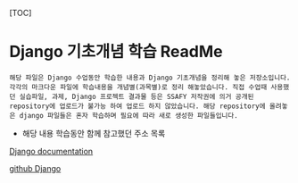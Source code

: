 [TOC]

# Django 기초개념 학습 ReadMe

`해당 파일은 Django 수업동안 학습한 내용과 Django 기초개념을 정리해 놓은 저장소입니다. 각각의 마크다운 파일에 학습내용을 개념별(과목별)로 정리 해놓았습니다. 직접 수업때 사용했던 실습파일, 과제, Django 프로젝트 결과물 등은 SSAFY 저작권에 의거 공개된 repository에 업로드가 불가능 하여 업로드 하지 않았습니다. 해당 repository에 올려놓은 django 파일들은 혼자 학습하며 필요에 따라 새로 생성한 파일들입니다.`

- 해당 내용 학습동안 함께 참고했던 주소 목록

[Django documentation](https://docs.djangoproject.com/en/3.1/)

[github Django](https://github.com/django/django)